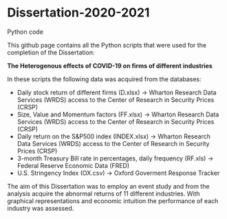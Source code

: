 # Dissertation-2020-2021
Python code

This github page contains all the Python scripts that were used for the completion of the Dissertation: 

**The Heterogenous effects of COVID-19 on firms of different industries**

In these scripts the following data was acquired from the databases:

- Daily stock return of different firms (D.xlsx) &#8594; Wharton Research Data Services (WRDS) access to the Center of Research in Security Prices (CRSP)
- Size, Value and Momentum factors (FF.xlsx) &#8594; Wharton Research Data Services (WRDS) access to the Center of Research in Security Prices (CRSP)
- Daily return on the S&P500 index (INDEX.xlsx) &#8594; Wharton Research Data Services (WRDS) access to the Center of Research in Security Prices (CRSP)
- 3-month Treasury Bill rate in percentages, daily frequency (RF.xls) &#8594; Federal Reserve Economic Data (FRED)
- U.S. Stringency Index (OX.csv) &#8594; Oxford Goverment Response Tracker 

The aim of this Dissertation was to employ an event study and from the analysis acquire the abnormal returns of 11 different industries. With graphical representations and economic intuition the performance of each industry was assessed.
